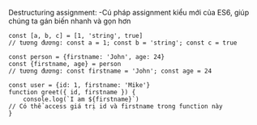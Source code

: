 Destructuring assignment:
-Cú pháp assignment kiểu mới của ES6, giúp chúng ta gán biến nhanh và gọn hơn

    const [a, b, c] = [1, 'string', true]
    // tương đương: const a = 1; const b = 'string'; const c = true
    
    const person = {firstname: 'John', age: 24}
    const {firstname, age} = person
    // tương đương: const firstname = 'John'; const age = 24
    
    const user = {id: 1, firstname: 'Mike'}
    function greet({ id, firstname }) {
        console.log(`I am ${firstname}`)
    // Có thể access giá trị id và firstname trong function này
    }